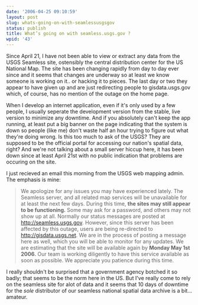 ```yaml
---
date: '2006-04-25 09:10:59'
layout: post
slug: whats-going-on-with-seamlessusgsgov
status: publish
title: What’s going on with seamless.usgs.gov ?
wpid: '43'
---
```


Since April 21, I have not been able to view or extract any data from the USGS Seamless site, ostensibly the central distribution center for the US National Map. The site has been changing rapidly from day to day ever since and it seems that changes are underway so at least we know someone is working on it.. or hacking it to pieces. The last day or two they appear to have given up and are just redirecting people to gisdata.usgs.gov which, of course, has no mention of the outage on the home page.

When I develop an internet application, even if it's only used by a few people, I usually seperate the development version from the stable, live version to minimize any downtime. And if you absolutely can't keep the app running, at least put a big banner on the page indicating that the system is down so people (like me) don't waste half an hour trying to figure out what they're doing wrong.  Is this too much to ask of the USGS? They are supposed to be the official portal for accessing our nation's spatial data, right? And we're not talking about a small server hiccup here, it has been down since at least April 21st with no public indication that problems are occuring on the site. 

I just recieved an email this morning from the USGS web mapping admin. The emphasis is mine:



> We apologize for any issues you may have experienced lately. The Seamless server, and all related map services will be unavailable for at least the next few days. During this time, **the sites may still appear to be functioning.** Some may ask for a password, and others may not show up at all. Normally our status messages are posted at http://seamless.usgs.gov. However, since this server has been affected by this outage, users are being re-directed to http://gisdata.usgs.net. We are in the process of posting a message here as well, which you will be able to monitor for any updates. We are estimating that the site will be available again by **Monday May 1st 2006.** Our team is working diligently to have this service available as soon as possible. We appreciate you patience during this time. 




I really shouldn't be surprised that a government agency botched it so badly; that seems to be the norm here in the US.  But I've really come to rely on the seamless site for alot of data and it seems that 10 days of downtime for the _sole_ distributor of our seamless national spatial data archive is a bit... amateur. 




